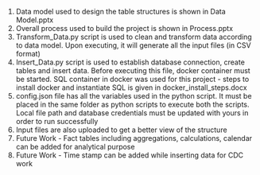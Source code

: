 1. Data model used to design the table structures is shown in Data Model.pptx
2. Overall process used to build the project is shown in Process.pptx
3. Transform_Data.py script is used to clean and transform data according to data model. Upon executing, it will generate all the input files (in CSV format)
4. Insert_Data.py script is used to establish database connection, create tables and insert data. Before executing this file, docker container must be started. SQL container in docker was used for this project - steps to install docker and instantiate SQL is given in docker_install_steps.docx
5. config.json file has all the variables used in the python script. It must be placed in the same folder as python scripts to execute both the scripts. Local file path and database credentials must be updated with yours in order to run successfully
6. Input files are also uploaded to get a better view of the structure
7. Future Work - Fact tables including aggregations, calculations, calendar can be added for analytical purpose
8. Future Work - Time stamp can be added while inserting data for CDC work
